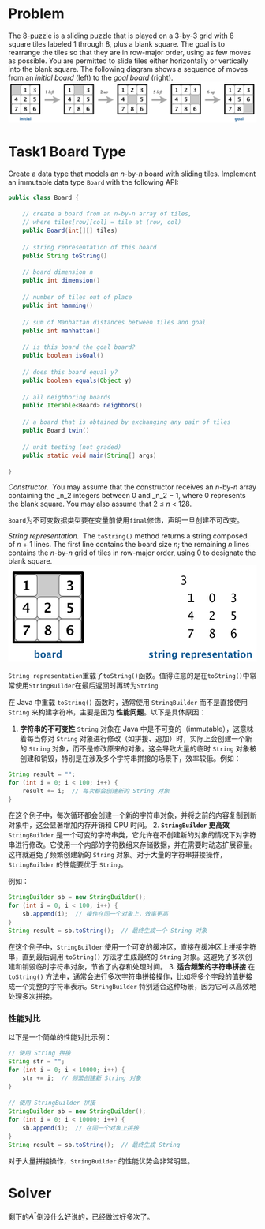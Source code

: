 # Problem
The [8-puzzle](http://en.wikipedia.org/wiki/Fifteen_puzzle) is a sliding puzzle that is played on a 3-by-3 grid with 8 square tiles labeled 1 through 8, plus a blank square. The goal is to rearrange the tiles so that they are in row-major order, using as few moves as possible. You are permitted to slide tiles either horizontally or vertically into the blank square. The following diagram shows a sequence of moves from an _initial board_ (left) to the _goal board_ (right).
![image.png](https://raw.githubusercontent.com/XuandYu000/picture/main/202410212212623.png)

# Task1 Board Type
Create a data type that models an _n_-by-_n_ board with sliding tiles. Implement an immutable data type `Board` with the following API:
```java
public class Board {

    // create a board from an n-by-n array of tiles,
    // where tiles[row][col] = tile at (row, col)
    public Board(int[][] tiles)
                                           
    // string representation of this board
    public String toString()

    // board dimension n
    public int dimension()

    // number of tiles out of place
    public int hamming()

    // sum of Manhattan distances between tiles and goal
    public int manhattan()

    // is this board the goal board?
    public boolean isGoal()

    // does this board equal y?
    public boolean equals(Object y)

    // all neighboring boards
    public Iterable<Board> neighbors()

    // a board that is obtained by exchanging any pair of tiles
    public Board twin()

    // unit testing (not graded)
    public static void main(String[] args)

}
```

_Constructor._  You may assume that the constructor receives an _n_-by-_n_ array containing the _n_2 integers between 0 and _n_2 − 1, where 0 represents the blank square. You may also assume that 2 ≤ _n_ < 128.

`Board`为不可变数据类型要在变量前使用`final`修饰，声明一旦创建不可改变。

_String representation._  The `toString()` method returns a string composed of _n_ + 1 lines. The first line contains the board size _n_; the remaining _n_ lines contains the _n_-by-_n_ grid of tiles in row-major order, using 0 to designate the blank square.
![image.png](https://raw.githubusercontent.com/XuandYu000/picture/main/202410212216841.png)

`String representation`重载了`toString()`函数。值得注意的是在`toString()`中常常使用`StringBuilder`在最后返回时再转为`String`

在 Java 中重载 `toString()` 函数时，通常使用 `StringBuilder` 而不是直接使用 `String` 来构建字符串，主要是因为 **性能问题**。以下是具体原因：
1. **字符串的不可变性**
`String` 对象在 Java 中是不可变的（immutable），这意味着每当你对 `String` 对象进行修改（如拼接、追加）时，实际上会创建一个新的 `String` 对象，而不是修改原来的对象。这会导致大量的临时 `String` 对象被创建和销毁，特别是在涉及多个字符串拼接的场景下，效率较低。例如：

```java
String result = "";
for (int i = 0; i < 100; i++) {
    result += i;  // 每次都会创建新的 String 对象
}
```

在这个例子中，每次循环都会创建一个新的字符串对象，并将之前的内容复制到新对象中，这会显著增加内存开销和 CPU 时间。
2. **`StringBuilder` 更高效**
`StringBuilder` 是一个可变的字符串类，它允许在不创建新的对象的情况下对字符串进行修改。它使用一个内部的字符数组来存储数据，并在需要时动态扩展容量。这样就避免了频繁创建新的 `String` 对象。对于大量的字符串拼接操作，`StringBuilder` 的性能要优于 `String`。

例如：

```java
StringBuilder sb = new StringBuilder();
for (int i = 0; i < 100; i++) {
    sb.append(i);  // 操作在同一个对象上，效率更高
}
String result = sb.toString();  // 最终生成一个 String 对象
```

在这个例子中，`StringBuilder` 使用一个可变的缓冲区，直接在缓冲区上拼接字符串，直到最后调用 `toString()` 方法才生成最终的 `String` 对象。这避免了多次创建和销毁临时字符串对象，节省了内存和处理时间。
3. **适合频繁的字符串拼接**
在 `toString()` 方法中，通常会进行多次字符串拼接操作，比如将多个字段的值拼接成一个完整的字符串表示。`StringBuilder` 特别适合这种场景，因为它可以高效地处理多次拼接。

### 性能对比
以下是一个简单的性能对比示例：

```java
// 使用 String 拼接
String str = "";
for (int i = 0; i < 10000; i++) {
    str += i;  // 频繁创建新 String 对象
}

// 使用 StringBuilder 拼接
StringBuilder sb = new StringBuilder();
for (int i = 0; i < 10000; i++) {
    sb.append(i);  // 在同一个对象上拼接
}
String result = sb.toString();  // 最终生成 String
```

对于大量拼接操作，`StringBuilder` 的性能优势会非常明显。

# Solver
剩下的$A^{*}$倒没什么好说的，已经做过好多次了。